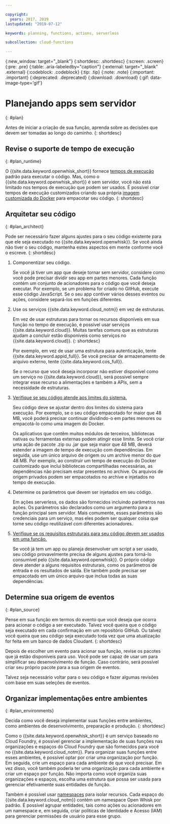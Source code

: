 ```yaml
---

copyright:
  years: 2017, 2019
lastupdated: "2019-07-12"

keywords: planning, functions, actions, serverless

subcollection: cloud-functions

---
```


{:new_window: target="_blank"}
{:shortdesc: .shortdesc}
{:screen: .screen}
{:pre: .pre}
{:table: .aria-labeledby="caption"}
{:external: target="_blank" .external}
{:codeblock: .codeblock}
{:tip: .tip}
{:note: .note}
{:important: .important}
{:deprecated: .deprecated}
{:download: .download}
{:gif: data-image-type='gif'}


# Planejando apps sem servidor
{: #plan}

Antes de iniciar a criação de sua função, aprenda sobre as decisões que devem ser tomadas ao longo do caminho.
{: shortdesc}

## Revise o suporte de tempo de execução
{: #plan_runtime}

O {{site.data.keyword.openwhisk_short}} fornece [tempos de execução](/docs/openwhisk?topic=cloud-functions-runtimes#runtimes) padrão para executar o código. Mas, como o {{site.data.keyword.openwhisk_short}} é sem servidor, você não está limitado nos tempos de execução que podem ser usados. É possível criar tempos de execução customizados criando sua própria [imagem customizada do Docker](/docs/openwhisk?topic=cloud-functions-actions#actions-docker) para empacotar seu código.
{: shortdesc}



## Arquitetar seu código
{: #plan_architect}

Pode ser necessário fazer alguns ajustes para o seu código existente para que ele seja executado no {{site.data.keyword.openwhisk}}. Se você ainda não tiver o seu código, mantenha estes aspectos em mente conforme você o escreve.
{: shortdesc}

1. Componentizar seu código.

    Se você já tiver um app que deseje tornar sem servidor, considere como você pode precisar dividir seu app em partes menores. Cada função contém um conjunto de acionadores para o código que você deseja executar. Por exemplo, se um problema for criado no GitHub, execute esse código JavaScript. Se o seu app contiver vários desses eventos ou ações, considere separá-los em funções diferentes.

2. Use os serviços {{site.data.keyword.cloud_notm}} em vez de estruturas.

    Em vez de usar estruturas para tornar os recursos disponíveis em sua função no tempo de execução, é possível usar serviços {{site.data.keyword.cloud}}. Muitas tarefas comuns que as estruturas ajudam a concluir estão disponíveis como serviços no {{site.data.keyword.cloud}}.
    {: shortdesc}

    Por exemplo, em vez de usar uma estrutura para autenticação, tente {{site.data.keyword.appid_full}}. Se você precisar de armazenamento de arquivo externo, tente {{site.data.keyword.cos_full}}.

    Se o recurso que você deseja incorporar não estiver disponível como um serviço no {{site.data.keyword.cloud}}, será possível sempre integrar esse recurso a alimentações e também a APIs, sem a necessidade de estruturas.

3. [Verifique se seu código atende aos limites do sistema.](/docs/openwhisk?topic=cloud-functions-limits#limits_syslimits)

    Seu código deve se ajustar dentro dos limites do sistema para execução. Por exemplo, se o seu código empacotado for maior que 48 MB, você poderá precisar continuar dividindo-o em partes menores ou empacotá-lo como uma imagem do Docker.

    Os aplicativos que contêm muitos módulos de terceiros, bibliotecas nativas ou ferramentas externas podem atingir esse limite. Se você criar uma ação de pacote .zip ou .jar que seja maior que 48 MB, deverá estender a imagem de tempo de execução com dependências. Em seguida, use um único arquivo de origem ou um archive menor do que 48 MB. Por exemplo, ao construir um tempo de execução do Docker customizado que inclui bibliotecas compartilhadas necessárias, as dependências não precisam estar presentes no archive. Os arquivos de origem privados podem ser empacotados no archive e injetados no tempo de execução.

4. Determine os parâmetros que devem ser injetados em seu código.

    Em ações serverless, os dados são fornecidos incluindo parâmetros nas ações. Os parâmetros são declarados como um argumento para a função principal sem servidor. Mais comumente, esses parâmetros são credenciais para um serviço, mas eles podem ser qualquer coisa que torne seu código reutilizável com diferentes acionadores.

5. [Verifique se os requisitos estruturais para seu código devem ser usados em uma função.](/docs/openwhisk?topic=cloud-functions-prep)

    Se você já tem um app ou planeja desenvolver um script a ser usado, seu código provavelmente precisa de alguns ajustes para torná-lo consumível pelo {{site.data.keyword.openwhisk}}. O próprio código deve atender a alguns requisitos estruturais, como os parâmetros de entrada e os resultados de saída. Ele também pode precisar ser empacotado em um único arquivo que inclua todas as suas dependências.







## Determine sua origem de eventos
{: #plan_source}

Pense em sua função em termos do evento que você deseja que ocorra para acionar o código a ser executado. Talvez você queira que o código seja executado em cada confirmação em um repositório GitHub. Ou talvez você queira que seu código seja executado toda vez que uma atualização for feita em um banco de dados Cloudant.
{: shortdesc}

Depois de escolher um evento para acionar sua função, revise os pacotes que já estão disponíveis para uso. Você pode ser capaz de usar um para simplificar seu desenvolvimento de função. Caso contrário, será possível criar seu próprio pacote para a sua origem de eventos.

Talvez seja necessário voltar para o seu código e fazer algumas revisões com base em suas seleções de eventos.


## Organizar implementações entre ambientes
{: #plan_environments}

Decida como você deseja implementar suas funções entre ambientes, como ambientes de desenvolvimento, preparação e produção.
{: shortdesc}

Como o {{site.data.keyword.openwhisk_short}} é um serviço baseado no Cloud Foundry, é possível gerenciar a implementação de suas funções nas organizações e espaços do Cloud Foundry que são fornecidos para você no {{site.data.keyword.cloud_notm}}. Para organizar suas funções entre esses ambientes, é possível optar por criar uma organização por função. Em seguida, crie um espaço para cada ambiente de que você precisar. Em vez disso, você também poderia ter uma organização para cada ambiente e criar um espaço por função. Não importa como você organiza suas organizações e espaços, escolha uma estrutura que possa ser usada para gerenciar efetivamente suas entidades de função.

Também é possível usar [namespaces](/docs/openwhisk?topic=cloud-functions-namespaces) para isolar recursos. Cada espaço do {{site.data.keyword.cloud_notm}} contém um namespace Open Whisk por padrão. É possível agrupar entidades, tais como ações ou acionadores em um namespace e, em seguida, criar políticas de Identidade e Acesso (IAM) para gerenciar permissões de usuário para esse grupo.




